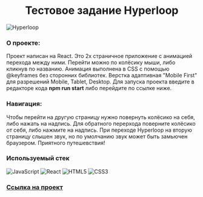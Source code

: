 <h1 align="center">Тестовое задание Hyperloop</h1>
<image src="./src/images/image.png" alt="Hyperloop">

### О проекте:

Проект написан на React. Это 2х страничное приложение с анимацией перехода между ними. Перейти можно по колёсику мыши, либо кликнув по названию. Анимация выполнена в CSS с помощью @keyframes без сторонних библиотек. Верстка адаптивная "Mobile First" для разрешений Mobile, Tablet, Desktop. Для запуска проекта введите в редакторе кода **npm run start** либо перейдите по ссылке ниже.

### Навигация:
Чтобы перейти на другую страницу нужно повернуть колёсико на себя, либо нажать на надпись. Для обратного перерхода поверните колёсико от себя, либо нажмите на надпись. При переходе Hyperloop на вторую страницу слышен звук, но по умолчанию звук может быть замьючен браузером. Приятного путешевствия!


### Используемый стек
![JavaScript](https://img.shields.io/badge/javascript-%23323330.svg?style=for-the-badge&logo=javascript&logoColor=%23F7DF1E)
![React](https://img.shields.io/badge/react%20-%2320232a.svg?&style=for-the-badge&logo=react&logoColor=%2361DAFB)
![HTML5](https://img.shields.io/badge/html5-%23E34F26.svg?style=for-the-badge&logo=html5&logoColor=white)
![CSS3](https://img.shields.io/badge/css3-%231572B6.svg?style=for-the-badge&logo=css3&logoColor=white)

### [Ссылка на проект](https://bjuice1984.github.io/hyper-loop/)
